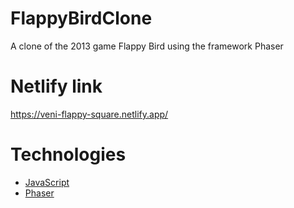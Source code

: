 # FlappyBirdClone
A clone of the 2013 game Flappy Bird using the framework Phaser

# Netlify link
https://veni-flappy-square.netlify.app/

# Technologies

- [JavaScript]()
- [Phaser](https://phaser.io/)

